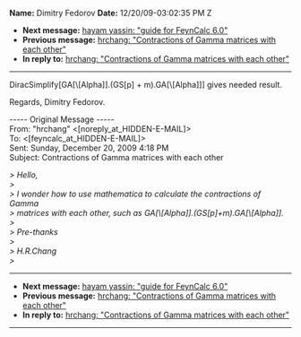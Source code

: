 **Name:** Dimitry Fedorov
**Date:** 12/20/09-03:02:35 PM Z

  - **Next message:** [hayam yassin: "guide for FeynCalc
    6.0"](0576.html)
  - **Previous message:** [hrchang: "Contractions of Gamma matrices with
    each other"](0574.html)
  - **In reply to:** [hrchang: "Contractions of Gamma matrices with each
    other"](0574.html)

-----

DiracSimplify[GA[\\[Alpha]].(GS[p] +
m).GA[\\[Alpha]]] gives needed result.  

Regards, Dimitry Fedorov.  

\----- Original Message -----  
From: "hrchang"
\<[noreply_at_HIDDEN-E-MAIL]\>  
To:
\<[feyncalc_at_HIDDEN-E-MAIL]\>  
Sent: Sunday, December 20, 2009 4:18 PM  
Subject: Contractions of Gamma matrices with each other  

*\> Hello,*  
*\>*  
*\> I wonder how to use mathematica to calculate the contractions of
Gamma*  
*\> matrices with each other, such as
GA[\\[Alpha]].(GS[p]+m).GA[\\[Alpha]].*  
*\>*  
*\> Pre-thanks*  
*\>*  
*\> H.R.Chang*  
*\>*  

-----

  - **Next message:** [hayam yassin: "guide for FeynCalc
    6.0"](0576.html)
  - **Previous message:** [hrchang: "Contractions of Gamma matrices with
    each other"](0574.html)
  - **In reply to:** [hrchang: "Contractions of Gamma matrices with each
    other"](0574.html)

-----

